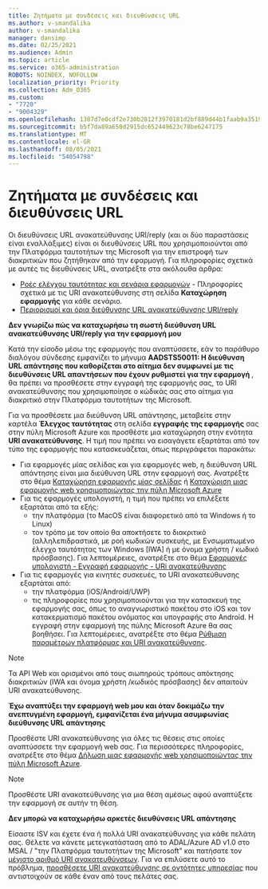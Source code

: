 ```yaml
---
title: Ζητήματα με συνδέσεις και διευθύνσεις URL
ms.author: v-smandalika
author: v-smandalika
manager: dansimp
ms.date: 02/25/2021
ms.audience: Admin
ms.topic: article
ms.service: o365-administration
ROBOTS: NOINDEX, NOFOLLOW
localization_priority: Priority
ms.collection: Adm_O365
ms.custom:
- "7720"
- "9004329"
ms.openlocfilehash: 1387d7e0cdf2e730b2812f3970181d2bf889d44b1faab9a351911840909defb5
ms.sourcegitcommit: b5f7da89a650d2915dc652449623c78be6247175
ms.translationtype: MT
ms.contentlocale: el-GR
ms.lasthandoff: 08/05/2021
ms.locfileid: "54054798"
---
```

# <a name="issues-with-links-and-urls"></a>Ζητήματα με συνδέσεις και διευθύνσεις URL

Οι διευθύνσεις URL ανακατεύθυνσης URI/reply (και οι δύο παραστάσεις είναι εναλλάξιμες) είναι οι διευθύνσεις URL που χρησιμοποιούνται από την Πλατφόρμα ταυτοτήτων της Microsoft για την επιστροφή των διακριτικών που ζητήθηκαν από την εφαρμογή. Για πληροφορίες σχετικά με αυτές τις διευθύνσεις URL, ανατρέξτε στα ακόλουθα άρθρα:

- [Ροές ελέγχου ταυτότητας και σενάρια εφαρμογών](https://docs.microsoft.com/azure/active-directory/develop/authentication-flows-app-scenarios) - Πληροφορίες σχετικά με τις URI ανακατεύθυνσης στη σελίδα **Καταχώρηση εφαρμογής** για κάθε σενάριο.
- [Περιορισμοί και όρια διεύθυνσης URL ανακατεύθυνσης URI/reply](https://docs.microsoft.com/azure/active-directory/develop/reply-url)

**Δεν γνωρίζω πώς να καταχωρήσω τη σωστή διεύθυνση URL ανακατεύθυνσης URI/reply για την εφαρμογή μου**

Κατά την είσοδο μέσω της εφαρμογής που αναπτύσσετε, εάν το παράθυρο διαλόγου σύνδεσης εμφανίζει το μήνυμα **AADSTS50011: Η διεύθυνση URL απάντησης που καθορίζεται στο αίτημα δεν συμφωνεί με τις διευθύνσεις URL απαντήσεων που έχουν ρυθμιστεί για την εφαρμογή <your app ID>**, θα πρέπει να προσθέσετε στην εγγραφή της εφαρμογής σας, το URI ανακατεύθυνσης που χρησιμοποίησε ο κώδικάς σας στο αίτημα για διακριτικό στην Πλατφόρμα ταυτοτήτων της Microsoft.

Για να προσθέσετε μια διεύθυνση URL απάντησης, μεταβείτε στην καρτέλα **Έλεγχος ταυτότητας** στη σελίδα **εγγραφής της εφαρμογής** σας στην πύλη Microsoft Azure και προσθέστε μια καταχώρηση στην ενότητα **URI ανακατεύθυνσης**. Η τιμή που πρέπει να εισαγάγετε εξαρτάται από τον τύπο της εφαρμογής που κατασκευάζεται, όπως περιγράφεται παρακάτω:

- Για εφαρμογές μίας σελίδας και για εφαρμογές web, η διεύθυνση URL απάντησης είναι μια διεύθυνση URL στην εφαρμογή σας. Ανατρέξτε στο θέμα [Καταχώρηση εφαρμογής μίας σελίδας](https://docs.microsoft.com/azure/active-directory/develop/scenario-spa-app-registration#register-a-redirect-uri) ή [Καταχώριση μιας εφαρμογής web χρησιμοποιώντας την πύλη Microsoft Azure](https://docs.microsoft.com/azure/active-directory/develop/scenario-web-app-sign-user-app-registration?tabs=aspnetcore#register-an-app-using-azure-portal)
- Για τις εφαρμογές υπολογιστή, η τιμή που πρέπει να επιλέξετε εξαρτάται από τα εξής:
    - την πλατφόρμα (το MacOS είναι διαφορετικό από τα Windows ή το Linux)
    - τον τρόπο με τον οποίο θα αποκτήσετε το διακριτικό (αλληλεπιδραστικά, με ροή κωδικών συσκευής, με Ενσωματωμένο έλεγχο ταυτότητας των Windows [IWA] ή με όνομα χρήστη / κωδικό πρόσβασης).
    Για λεπτομέρειες, ανατρέξτε στο θέμα [Εφαρμογές υπολογιστή - Εγγραφή εφαρμογής - URi ανακατεύθυνσης](https://docs.microsoft.com/azure/active-directory/develop/scenario-desktop-app-registration#redirect-uris)
- Για τις εφαρμογές για κινητές συσκευές, το URI ανακατεύθυνσης εξαρτάται από:
    - την πλατφόρμα (iOS/Android/UWP)
    - τις πληροφορίες που χρησιμοποιούνται για την κατασκευή της εφαρμογής σας, όπως το αναγνωριστικό πακέτου στο iOS και τον κατακερματισμό πακέτου ονόματος και υπογραφής στο Android. Η εγγραφή στην εφαρμογή της πύλης Microsoft Azure θα σας βοηθήσει. Για λεπτομέρειες, ανατρέξτε στο θέμα [Ρύθμιση παραμέτρων πλατφόρμας και URI ανακατεύθυνσης](https://docs.microsoft.com/azure/active-directory/develop/scenario-mobile-app-registration#platform-configuration-and-redirect-uris).

> [!NOTE]
> Τα API Web και ορισμένοι από τους σιωπηρούς τρόπους απόκτησης διακριτικών (IWA και όνομα χρήστη /κωδικός πρόσβασης) δεν απαιτούν URI ανακατεύθυνσης.

**Έχω αναπτύξει την εφαρμογή web μου και όταν δοκιμάζω την ανεπτυγμένη εφαρμογή, εμφανίζεται ένα μήνυμα ασυμφωνίας διεύθυνσης URL απάντησης**

Προσθέστε URI ανακατεύθυνσης για όλες τις θέσεις στις οποίες αναπτύσσετε την εφαρμογή web σας. Για περισσότερες πληροφορίες, ανατρέξτε στο θέμα [Δήλωση μιας εφαρμογής web χρησιμοποιώντας την πύλη Microsoft Azure](https://docs.microsoft.com/azure/active-directory/develop/scenario-web-app-sign-user-app-registration).

> [!NOTE]
> Προσθέστε URI ανακατεύθυνσης για μια θέση αμέσως αφού αναπτύξετε την εφαρμογή σε αυτήν τη θέση.

**Δεν μπορώ να καταχωρήσω αρκετές διευθύνσεις URL απάντησης**

Είσαστε ISV και έχετε ένα ή πολλά URI ανακατεύθυνσης για κάθε πελάτη σας. Θέλετε να κάνετε μετεγκατάσταση από το ADAL/Azure AD v1.0 στο MSAL / "την Πλατφόρμα ταυτοτήτων της Microsoft" και πατήσατε τον [μέγιστο αριθμό URI ανακατευθύνσεων](https://docs.microsoft.com/azure/active-directory/develop/reply-url#maximum-number-of-redirect-uris). Για να επιλύσετε αυτό το πρόβλημα, [προσθέσετε URI ανακατεύθυνσης σε οντότητες υπηρεσίας](https://docs.microsoft.com/azure/active-directory/develop/reply-url#add-redirect-uris-to-service-principals) που αντιστοιχούν σε κάθε έναν από τους πελάτες σας.

